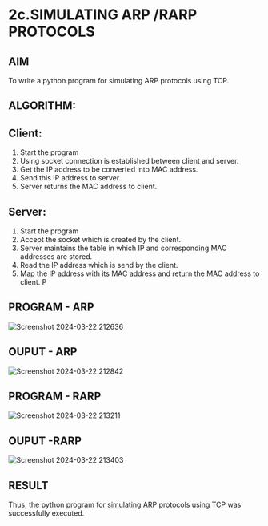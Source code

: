 # 2c.SIMULATING ARP /RARP PROTOCOLS
## AIM
To write a python program for simulating ARP protocols using TCP.
## ALGORITHM:
## Client:
1. Start the program
2. Using socket connection is established between client and server.
3. Get the IP address to be converted into MAC address.
4. Send this IP address to server.
5. Server returns the MAC address to client.
## Server:
1. Start the program
2. Accept the socket which is created by the client.
3. Server maintains the table in which IP and corresponding MAC addresses are
stored.
4. Read the IP address which is send by the client.
5. Map the IP address with its MAC address and return the MAC address to client.
P
## PROGRAM - ARP
![Screenshot 2024-03-22 212636](https://github.com/Lakshmi-v-Priya/2c.ARP_RARP_PROTOCOLS/assets/151720706/c9e7eb0d-f657-4d0e-9f3e-9ea59aa052f1)

## OUPUT - ARP
![Screenshot 2024-03-22 212842](https://github.com/Lakshmi-v-Priya/2c.ARP_RARP_PROTOCOLS/assets/151720706/39496fac-4ca6-47ac-9d6f-f0a090c6dc8a)

## PROGRAM - RARP
![Screenshot 2024-03-22 213211](https://github.com/Lakshmi-v-Priya/2c.ARP_RARP_PROTOCOLS/assets/151720706/ce685f29-0dc2-4777-9662-fb48de628658)

## OUPUT -RARP
![Screenshot 2024-03-22 213403](https://github.com/Lakshmi-v-Priya/2c.ARP_RARP_PROTOCOLS/assets/151720706/05636f99-9b6d-4545-8aa9-8e4f4c010097)

## RESULT
Thus, the python program for simulating ARP protocols using TCP was successfully 
executed.
